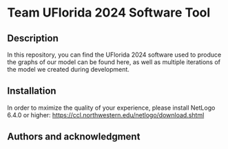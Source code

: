 # Team UFlorida 2024 Software Tool
## Description
In this repository, you can find the UFlorida 2024 software used to produce the graphs of our model can be found here, as well as multiple iterations of the model we created during development.

## Installation
In order to mximize the quality of your experience, please install NetLogo 6.4.0 or higher: https://ccl.northwestern.edu/netlogo/download.shtml

## Authors and acknowledgment

